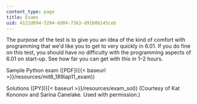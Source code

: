 ```yaml
---
content_type: page
title: Exams
uid: 4121d094-5294-dd04-7363-d91b0b145ceb
---
```


The purpose of the test is to give you an idea of the kind of comfort with programming that we'd like you to get to very quickly in 6.01. If you do fine on this test, you should have no difficulty with the programming aspects of 6.01 on start-up. See how far you can get with this in 1–2 hours.

Sample Python exam ([PDF]({{< baseurl >}}/resources/mit6_189iap11_exam))

Solutions ([PY]({{< baseurl >}}/resources/exam_sol)) (Courtesy of Kat Kononov and Sarina Canelake. Used with permission.)